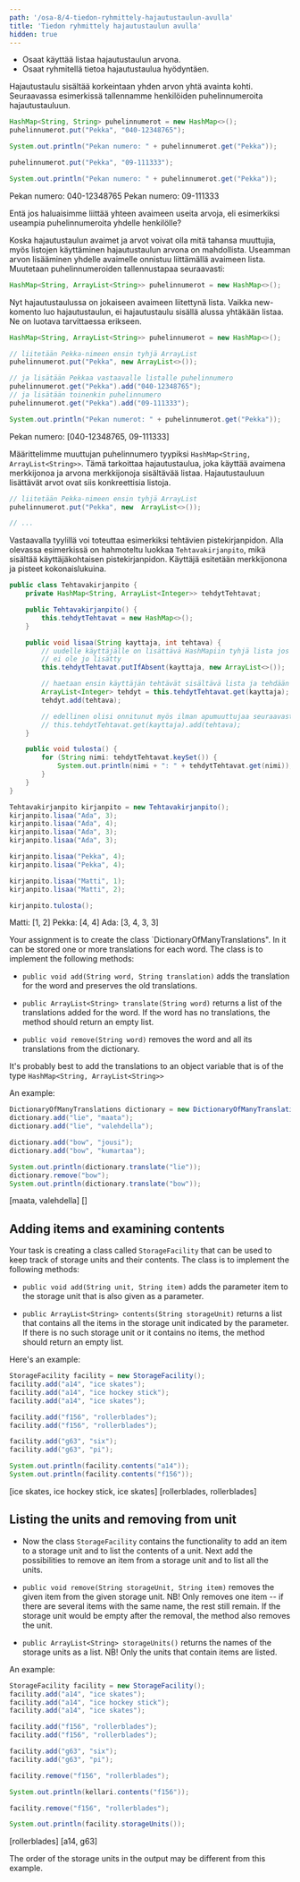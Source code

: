 ```yaml
---
path: '/osa-8/4-tiedon-ryhmittely-hajautustaulun-avulla'
title: 'Tiedon ryhmittely hajautustaulun avulla'
hidden: true
---
```


<text-box variant='learningObjectives' name='Oppimistavoitteet'>

- Osaat käyttää listaa hajautustaulun arvona.
- Osaat ryhmitellä tietoa hajautustaulua hyödyntäen.

</text-box>

Hajautustaulu sisältää korkeintaan yhden arvon yhtä avainta kohti. Seuraavassa esimerkissä tallennamme henkilöiden puhelinnumeroita hajautustauluun.

```java
HashMap<String, String> puhelinnumerot = new HashMap<>();
puhelinnumerot.put("Pekka", "040-12348765");

System.out.println("Pekan numero: " + puhelinnumerot.get("Pekka"));

puhelinnumerot.put("Pekka", "09-111333");

System.out.println("Pekan numero: " + puhelinnumerot.get("Pekka"));
```

<sample-output>

Pekan numero: 040-12348765
Pekan numero: 09-111333

</sample-output>

Entä jos haluaisimme liittää yhteen avaimeen useita arvoja, eli esimerkiksi useampia puhelinnumeroita yhdelle henkilölle?

Koska hajautustaulun avaimet ja arvot voivat olla mitä tahansa muuttujia, myös listojen käyttäminen hajautustaulun arvona on mahdollista. Useamman arvon lisääminen yhdelle avaimelle onnistuu liittämällä avaimeen lista. Muutetaan puhelinnumeroiden tallennustapaa seuraavasti:

```java
HashMap<String, ArrayList<String>> puhelinnumerot = new HashMap<>();
```

Nyt hajautustaulussa on jokaiseen avaimeen liitettynä lista. Vaikka new-komento luo hajautustaulun, ei hajautustaulu sisällä alussa yhtäkään listaa. Ne on luotava tarvittaessa erikseen.

```java
HashMap<String, ArrayList<String>> puhelinnumerot = new HashMap<>();

// liitetään Pekka-nimeen ensin tyhjä ArrayList
puhelinnumerot.put("Pekka", new ArrayList<>());

// ja lisätään Pekkaa vastaavalle listalle puhelinnumero
puhelinnumerot.get("Pekka").add("040-12348765");
// ja lisätään toinenkin puhelinnumero
puhelinnumerot.get("Pekka").add("09-111333");

System.out.println("Pekan numerot: " + puhelinnumerot.get("Pekka"));
```

<sample-output>

Pekan numero: [040-12348765, 09-111333]

</sample-output>

Määrittelimme muuttujan puhelinnumero tyypiksi `HashMap<String, ArrayList<String>>`. Tämä tarkoittaa hajautustaulua, joka käyttää avaimena merkkijonoa ja arvona merkkijonoja sisältävää listaa. Hajautustauluun lisättävät arvot ovat siis konkreettisia listoja.

```java
// liitetään Pekka-nimeen ensin tyhjä ArrayList
puhelinnumerot.put("Pekka", new  ArrayList<>());

// ...
```

Vastaavalla tyylillä voi toteuttaa esimerkiksi tehtävien pistekirjanpidon. Alla olevassa esimerkissä on hahmoteltu luokkaa `Tehtavakirjanpito`, mikä sisältää käyttäjäkohtaisen pistekirjanpidon. Käyttäjä esitetään merkkijonona ja pisteet kokonaislukuina.

```java
public class Tehtavakirjanpito {
    private HashMap<String, ArrayList<Integer>> tehdytTehtavat;

    public Tehtavakirjanpito() {
        this.tehdytTehtavat = new HashMap<>();
    }

    public void lisaa(String kayttaja, int tehtava) {
        // uudelle käyttäjälle on lisättävä HashMapiin tyhjä lista jos sitä
        // ei ole jo lisätty
        this.tehdytTehtavat.putIfAbsent(kayttaja, new ArrayList<>());

        // haetaan ensin käyttäjän tehtävät sisältävä lista ja tehdään siihen lisäys
        ArrayList<Integer> tehdyt = this.tehdytTehtavat.get(kayttaja);
        tehdyt.add(tehtava);

        // edellinen olisi onnitunut myös ilman apumuuttujaa seuraavasti
        // this.tehdytTehtavat.get(kayttaja).add(tehtava);
    }

    public void tulosta() {
        for (String nimi: tehdytTehtavat.keySet()) {
            System.out.println(nimi + ": " + tehdytTehtavat.get(nimi));
        }
    }
}
```

```java
Tehtavakirjanpito kirjanpito = new Tehtavakirjanpito();
kirjanpito.lisaa("Ada", 3);
kirjanpito.lisaa("Ada", 4);
kirjanpito.lisaa("Ada", 3);
kirjanpito.lisaa("Ada", 3);

kirjanpito.lisaa("Pekka", 4);
kirjanpito.lisaa("Pekka", 4);

kirjanpito.lisaa("Matti", 1);
kirjanpito.lisaa("Matti", 2);

kirjanpito.tulosta();
```

<sample-output>

Matti: [1, 2]
Pekka: [4, 4]
Ada: [3, 4, 3, 3]

</sample-output>

<programming-exercise name='Dictionary of many translations' tmcname='part08Part08_14.DictionaryOfManyTranslations'>

<!-- Tehtävänäsi on toteuttaa luokka `UseanKaannoksenSanakirja`, johon voidaan lisätä yksi tai useampi käännös jokaiselle sanalle. Luokan tulee toteuttaa seuraavat metodit: -->

Your assignment is to create the class `DictionaryOfManyTranslations". In it can be stored one or more translations for each word. The class is to implement the following methods:

<!-- - `public void lisaa(String sana, String kaannos)` lisää käännöksen sanalle säilyttäen vanhat käännökset -->

- `public void add(String word, String translation)` adds the translation for the word and preserves the old translations.

<!-- - `public ArrayList<String> kaanna(String sana)` palauttaa listan, joka sisältää sanojen käännökset. Jos sanalle ei ole yhtäkään käännöstä, metodin tulee palauttaa tyhjä lista. -->

- `public ArrayList<String> translate(String word)` returns a list of the translations added for the word. If the word has no translations, the method should return an empty list.

<!-- - `public void poista(String sana)` poistaa sanan ja sen kaikki käännökset sanakirjasta. -->

- `public void remove(String word)` removes the word and all its translations from the dictionary.

<!-- Käännökset kannattanee lisätä `HashMap<String, ArrayList<String>>`-tyyppiseen oliomuuttujaan. -->

It's probably best to add the translations to an object variable that is of the type `HashMap<String, ArrayList<String>>`

<!-- Esimerkki: -->

An example:

<!-- ```java
UseanKaannoksenSanakirja sanakirja = new UseanKaannoksenSanakirja();
sanakirja.lisaa("kuusi", "six");
sanakirja.lisaa("kuusi", "spruce");

sanakirja.lisaa("pii", "silicon");
sanakirja.lisaa("pii", "pi");

System.out.println(sanakirja.kaanna("kuusi"));
sanakirja.poista("pii");
System.out.println(sanakirja.kaanna("pii"));
``` -->

```java
DictionaryOfManyTranslations dictionary = new DictionaryOfManyTranslations();
dictionary.add("lie", "maata");
dictionary.add("lie", "valehdella");

dictionary.add("bow", "jousi");
dictionary.add("bow", "kumartaa");

System.out.println(dictionary.translate("lie"));
dictionary.remove("bow");
System.out.println(dictionary.translate("bow"));
```

<!-- <sample-output>

[six, spruce]
[]

</sample-output> -->

<sample-output>

[maata, valehdella]
[]

</sample-output>

</programming-exercise>


<programming-exercise name='Storage facility (2 parts)' tmcname='part08-Part08_15.StorageFacility'>


<!-- <h2>Lisääminen ja sisällön tarkastelu</h2> -->

<h2>Adding items and examining contents</h2>

<!-- Tehtävänäsi on toteuttaa luokka `Kellari`, jonka avulla pidetään kirjaa kellarikomeroista sekä niiden sisällöistä. Luokan tulee toteuttaa seuraavat metodit: -->

Your task is creating a class called `StorageFacility` that can be used to keep track of storage units and their contents. The class is to implement the following methods:

<!-- - `public void lisaa(String komero, String tavara)` lisää parametrina annettuun komeroon parametrina annetun tavaran. -->

- `public void add(String unit, String item)` adds the parameter item to the storage unit that is also given as a parameter.

<!-- - `public ArrayList<String> sisalto(String komero)` palauttaa listan, joka sisältää parametrina annetun komeron sisältämät tavarat. Mikäli komeroa ei ole tai komerossa ei ole yhtäkään tavaraa, metodin tulee palauttaa tyhjä lista. -->

- `public ArrayList<String> contents(String storageUnit)` returns a list that contains all the items in the storage unit indicated by the parameter. If there is no such storage unit or it contains no items, the method should return an empty list.

<!-- Esimerkki: -->

Here's an example:

<!-- ```java
Kellari kellari = new Kellari();
kellari.lisaa("a14", "luistimet");
kellari.lisaa("a14", "maila");
kellari.lisaa("a14", "luistimet");

kellari.lisaa("f156", "rullaluistimet");
kellari.lisaa("f156", "rullaluistimet");

kellari.lisaa("g63", "six");
kellari.lisaa("g63", "pi");

System.out.println(kellari.sisalto("a14"));
System.out.println(kellari.sisalto("f156"));
``` -->

```java
StorageFacility facility = new StorageFacility();
facility.add("a14", "ice skates");
facility.add("a14", "ice hockey stick");
facility.add("a14", "ice skates");

facility.add("f156", "rollerblades");
facility.add("f156", "rollerblades");

facility.add("g63", "six");
facility.add("g63", "pi");

System.out.println(facility.contents("a14"));
System.out.println(facility.contents("f156"));
```

<!-- <sample-output>

[luistimet, maila, luistimet]
[rullaluistimet, rullaluistimet]

</sample-output> -->

<sample-output>

[ice skates, ice hockey stick, ice skates]
[rollerblades, rollerblades]

</sample-output>


<!-- <h2>Komeroiden listaus ja komerosta poistaminen</h2> -->

<h2>Listing the units and removing from unit</h2>

<!-- Kun luokassa `Kellari` on toiminnallisuus tavaran komeroon lisäämiseen sekä komeron sisällöin listaamiseen, lisää sinne toiminnallisuus tavaran poistamiseen komerosta sekä komeroiden listaamiseen. -->

- Now the class `StorageFacility` contains the functionality to add an item to a storage unit and to list the contents of a unit. Next add the possibilities to remove an item from a storage unit and to list all the units.

<!-- - `public void poista(String komero, String tavara)` poistaa parametrina annetusta komerosta parametrina annetun tavaran. Huom! Poistaa vain yhden kappaleen -- mikäli samannimisiä tavaroita on useita, loput jäävät vielä jäljelle. Mikäli komero jäisi poiston jälkeen tyhjäksi, metodi poistaa myös komeron. -->

- `public void remove(String storageUnit, String item)` removes the given item from the given storage unit. NB! Only removes one item -- if there are several items with the same name, the rest still remain. If the storage unit would be empty after the removal, the method also removes the unit.

<!-- - `public ArrayList<String> komerot()` palauttaa listana kellarikomeroiden nimet. Huom! Listassa vain ne komerot, joissa on tavaraa. -->

- `public ArrayList<String> storageUnits()` returns the names of the storage units as a list. NB! Only the units that contain items are listed.

<!-- Esimerkki: -->

An example:

<!-- ```java
Kellari kellari = new Kellari();
kellari.lisaa("a14", "luistimet");
kellari.lisaa("a14", "maila");
kellari.lisaa("a14", "luistimet");

kellari.lisaa("f156", "rullaluistimet");
kellari.lisaa("f156", "rullaluistimet");

kellari.lisaa("g63", "six");
kellari.lisaa("g63", "pi");

kellari.poista("f156", "rullaluistimet");

System.out.println(kellari.sisalto("f156"));

kellari.poista("f156", "rullaluistimet");

System.out.println(kellari.komerot());
``` -->

```java
StorageFacility facility = new StorageFacility();
facility.add("a14", "ice skates");
facility.add("a14", "ice hockey stick");
facility.add("a14", "ice skates");

facility.add("f156", "rollerblades");
facility.add("f156", "rollerblades");

facility.add("g63", "six");
facility.add("g63", "pi");

facility.remove("f156", "rollerblades");

System.out.println(kellari.contents("f156"));

facility.remove("f156", "rollerblades");

System.out.println(facility.storageUnits());
```

<!-- <sample-output>

[rullaluistimet]
[a14, g63]

</sample-output> -->

<sample-output>

[rollerblades]
[a14, g63]

</sample-output>

<!-- Tulostuksessa näkyvä komeroiden järjestys voi poiketa esimerkistä. -->

The order of the storage units in the output may be different from this example.

</programming-exercise>

